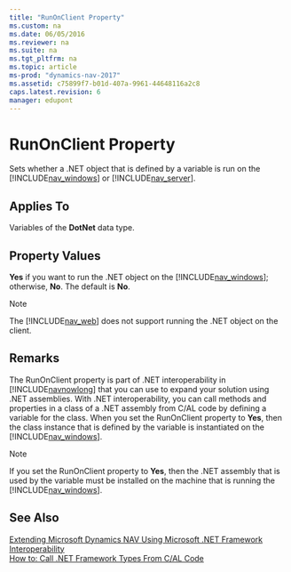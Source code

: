 ```yaml
---
title: "RunOnClient Property"
ms.custom: na
ms.date: 06/05/2016
ms.reviewer: na
ms.suite: na
ms.tgt_pltfrm: na
ms.topic: article
ms-prod: "dynamics-nav-2017"
ms.assetid: c75899f7-b01d-407a-9961-44648116a2c8
caps.latest.revision: 6
manager: edupont
---
```

# RunOnClient Property
Sets whether a .NET object that is defined by a variable is run on the [!INCLUDE[nav_windows](includes/nav_windows_md.md)] or [!INCLUDE[nav_server](includes/nav_server_md.md)].  

## Applies To  
 Variables of the **DotNet** data type.  

## Property Values  
 **Yes** if you want to run the .NET object on the [!INCLUDE[nav_windows](includes/nav_windows_md.md)]; otherwise, **No**. The default is **No**.  

> [!NOTE]  
>  The [!INCLUDE[nav_web](includes/nav_web_md.md)] does not support running the .NET object on the client.  

## Remarks  
 The RunOnClient property is part of .NET interoperability in [!INCLUDE[navnowlong](includes/navnowlong_md.md)] that you can use to expand your solution using .NET assemblies. With .NET interoperability, you can call methods and properties in a class of a .NET assembly from C/AL code by defining a variable for the class. When you set the RunOnClient property to **Yes**, then the class instance that is defined by the variable is instantiated on the [!INCLUDE[nav_windows](includes/nav_windows_md.md)].  

> [!NOTE]  
>  If you set the RunOnClient property to **Yes**, then the .NET assembly that is used by the variable must be installed on the machine that is running the [!INCLUDE[nav_windows](includes/nav_windows_md.md)].  

## See Also  
 [Extending Microsoft Dynamics NAV Using Microsoft .NET Framework Interoperability](Extending-Microsoft-Dynamics-NAV-Using-Microsoft-.NET-Framework-Interoperability.md)   
 [How to: Call .NET Framework Types From C/AL Code](How-to--Call-.NET-Framework-Types-From-C-AL-Code.md)
